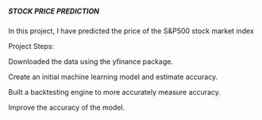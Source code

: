 ##### STOCK PRICE PREDICTION

In this project, I have predicted the price of the S&P500 stock market index

Project Steps:

Downloaded the data using the yfinance package.

Create an initial machine learning model and estimate accuracy.

Built a backtesting engine to more accurately measure accuracy.

Improve the accuracy of the model.

